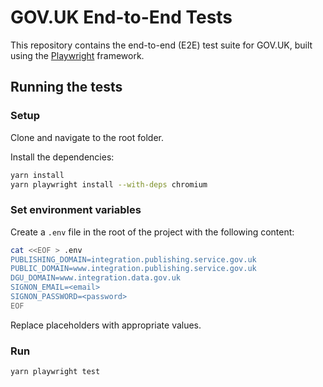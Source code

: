 # GOV.UK End-to-End Tests

This repository contains the end-to-end (E2E) test suite for GOV.UK, built using the [Playwright](https://playwright.dev/) framework.

## Running the tests

### Setup

Clone and navigate to the root folder.

Install the dependencies:

```bash
yarn install
yarn playwright install --with-deps chromium
```

### Set environment variables

Create a `.env` file in the root of the project with the following content:

```bash
cat <<EOF > .env
PUBLISHING_DOMAIN=integration.publishing.service.gov.uk
PUBLIC_DOMAIN=www.integration.publishing.service.gov.uk
DGU_DOMAIN=www.integration.data.gov.uk
SIGNON_EMAIL=<email>
SIGNON_PASSWORD=<password>
EOF
```

Replace placeholders with appropriate values.

### Run

```bash
yarn playwright test
```
